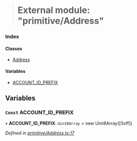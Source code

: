 > # External module: "primitive/Address"

### Index

#### Classes

* [Address](../classes/_primitive_address_.address.md)

#### Variables

* [ACCOUNT_ID_PREFIX](_primitive_address_.md#const-account_id_prefix)

## Variables

### `Const` ACCOUNT_ID_PREFIX

• **ACCOUNT_ID_PREFIX**: *`Uint8Array`* =  new Uint8Array([0xff])

*Defined in [primitive/Address.ts:17](https://github.com/polkadot-js/api/blob/6e42db3/packages/types/src/primitive/Address.ts#L17)*